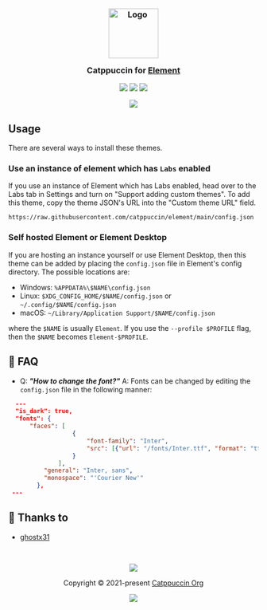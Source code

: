 <h3 align="center">
	<img src="https://raw.githubusercontent.com/catppuccin/catppuccin/main/assets/logos/exports/1544x1544_circle.png" width="100" alt="Logo"/><br/>
	<img src="https://raw.githubusercontent.com/catppuccin/catppuccin/main/assets/misc/transparent.png" height="30" width="0px"/>
	Catppuccin for <a href="https://github.com/catppuccin/element">Element</a>
	<img src="https://raw.githubusercontent.com/catppuccin/catppuccin/main/assets/misc/transparent.png" height="30" width="0px"/>
</h3>

<p align="center">
	<a href="https://github.com/catppuccin/element/stargazers"><img src="https://img.shields.io/github/stars/catppuccin/element?colorA=363a4f&colorB=b7bdf8&style=for-the-badge"></a>
	<a href="https://github.com/catppuccin/element/issues"><img src="https://img.shields.io/github/issues/catppuccin/element?colorA=363a4f&colorB=f5a97f&style=for-the-badge"></a>
	<a href="https://github.com/catppuccin/element/contributors"><img src="https://img.shields.io/github/contributors/catppuccin/element?colorA=363a4f&colorB=a6da95&style=for-the-badge"></a>
</p>

<p align="center">
	<img src="https://raw.githubusercontent.com/catppuccin/element/main/assets/sample.webp"/>
</p>

## Usage

There are several ways to install these themes. 

### Use an instance of element which has `Labs` enabled

If you use an instance of Element which has Labs enabled, head over to the Labs tab in Settings and turn on "Support adding custom themes". To add this theme, copy the theme JSON's URL into the "Custom theme URL" field. 

```
https://raw.githubusercontent.com/catppuccin/element/main/config.json
```

### Self hosted Element or Element Desktop

If you are hosting an instance yourself or use Element Desktop, then this theme can be added by placing the `config.json` file in Element's config directory. The possible locations are:
- Windows: `%APPDATA%\$NAME\config.json`
- Linux: `$XDG_CONFIG_HOME/$NAME/config.json` or `~/.config/$NAME/config.json`
- macOS: `~/Library/Application Support/$NAME/config.json`

where the `$NAME` is usually `Element`. If you use the `--profile $PROFILE` flag, then the `$NAME` becomes `Element-$PROFILE`. 

## 🙋 FAQ 

-	Q: **_"How to change the font?"_**
	A: Fonts can be changed by editing the `config.json` file in the following manner:
  ```json
    ---
    "is_dark": true, 
    "fonts": {
        "faces": [
                    {
                        "font-family": "Inter",
                        "src": [{"url": "/fonts/Inter.ttf", "format": "ttf"}]
                    }
                ],
            "general": "Inter, sans",
            "monospace": "'Courier New'"
          },
   ---
  ```

## 💝 Thanks to

- [ghostx31](https://github.com/ghostx31)

&nbsp;

<p align="center">
	<img src="https://raw.githubusercontent.com/catppuccin/catppuccin/main/assets/footers/gray0_ctp_on_line.svg?sanitize=true" />
</p>

<p align="center">
	Copyright &copy; 2021-present <a href="https://github.com/catppuccin" target="_blank">Catppuccin Org</a>
</p>

<p align="center">
	<a href="https://github.com/catppuccin/catppuccin/blob/main/LICENSE"><img src="https://img.shields.io/static/v1.svg?style=for-the-badge&label=License&message=MIT&logoColor=d9e0ee&colorA=363a4f&colorB=b7bdf8"/></a>
</p>
